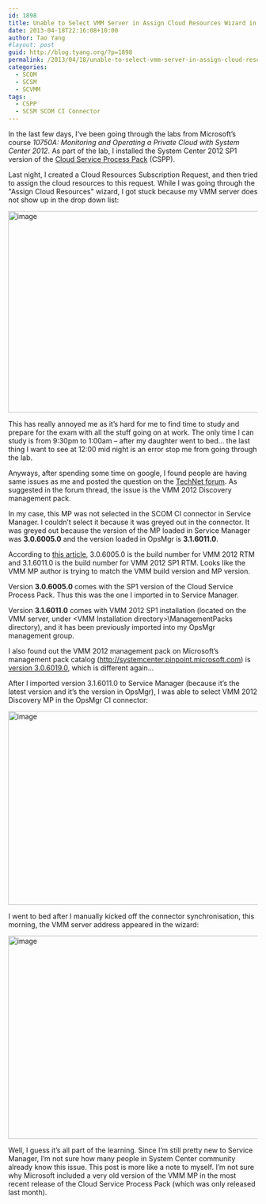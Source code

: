 ```yaml
---
id: 1898
title: Unable to Select VMM Server in Assign Cloud Resources Wizard in Service Manager
date: 2013-04-18T22:16:08+10:00
author: Tao Yang
#layout: post
guid: http://blog.tyang.org/?p=1898
permalink: /2013/04/18/unable-to-select-vmm-server-in-assign-cloud-resources-wizard-in-service-manager/
categories:
  - SCOM
  - SCSM
  - SCVMM
tags:
  - CSPP
  - SCSM SCOM CI Connector
---
```

In the last few days, I’ve been going through the labs from Microsoft’s course <em>10750A: Monitoring and Operating a Private Cloud with System Center 2012</em>. As part of the lab, I installed the System Center 2012 SP1 version of the <a href="http://www.microsoft.com/en-us/download/details.aspx?id=36497">Cloud Service Process Pack</a> (CSPP).

Last night, I created a Cloud Resources Subscription Request, and then tried to assign the cloud resources to this request. While I was going through the "Assign Cloud Resources" wizard, I got stuck because my VMM server does not show up in the drop down list:

<a href="http://blog.tyang.org/wp-content/uploads/2013/04/image17.png"><img style="background-image: none; padding-top: 0px; padding-left: 0px; display: inline; padding-right: 0px; border: 0px;" title="image" alt="image" src="http://blog.tyang.org/wp-content/uploads/2013/04/image_thumb17.png" width="580" height="407" border="0" /></a>

This has really annoyed me as it’s hard for me to find time to study and prepare for the exam with all the stuff going on at work. The only time I can study is from 9:30pm to 1:00am – after my daughter went to bed… the last thing I want to see at 12:00 mid night is an error stop me from going through the lab.

Anyways, after spending some time on google, I found people are having same issues as me and posted the question on the <a href="http://social.technet.microsoft.com/Forums/en-US/privatecloud/thread/edcc7273-2e65-4b12-a7c2-789f6d96fe32/">TechNet forum</a>. As suggested in the forum thread, the issue is the VMM 2012 Discovery management pack.

In my case, this MP was not selected in the SCOM CI connector in Service Manager. I couldn’t select it because it was greyed out in the connector. It was greyed out because the version of the MP loaded in Service Manager was <strong>3.0.6005.0</strong> and the version loaded in OpsMgr is <strong>3.1.6011.0</strong>.

According to <a href="http://social.technet.microsoft.com/wiki/contents/articles/15361.list-of-build-numbers-for-system-center-virtual-machine-manager.aspx">this article</a>, 3.0.6005.0 is the build number for VMM 2012 RTM and 3.1.6011.0 is the build number for VMM 2012 SP1 RTM. Looks like the VMM MP author is trying to match the VMM build version and MP version.

Version <strong>3.0.6005.0</strong> comes with the SP1 version of the Cloud Service Process Pack. Thus this was the one I imported in to Service Manager.

Version <strong>3.1.6011.0</strong> comes with VMM 2012 SP1 installation (located on the VMM server, under &lt;VMM Installation directory&gt;\ManagementPacks directory), and it has been previously imported into my OpsMgr management group.

I also found out the VMM 2012 management pack on Microsoft’s management pack catalog (<a href="http://systemcenter.pinpoint.microsoft.com">http://systemcenter.pinpoint.microsoft.com</a>) is <a href="http://systemcenter.pinpoint.microsoft.com/en-US/applications/Monitoring-Pack-for-System-Center-2012-Virtual-Machine-Manager-12884940307">version 3.0.6019.0</a>, which is different again…

After I imported version 3.1.6011.0 to Service Manager (because it’s the latest version and it’s the version in OpsMgr), I was able to select VMM 2012 Discovery MP in the OpsMgr CI connector:

<a href="http://blog.tyang.org/wp-content/uploads/2013/04/image18.png"><img style="background-image: none; padding-top: 0px; padding-left: 0px; display: inline; padding-right: 0px; border: 0px;" title="image" alt="image" src="http://blog.tyang.org/wp-content/uploads/2013/04/image_thumb18.png" width="556" height="391" border="0" /></a>

I went to bed after I manually kicked off the connector synchronisation, this morning, the VMM server address appeared in the wizard:

<a href="http://blog.tyang.org/wp-content/uploads/2013/04/image19.png"><img style="background-image: none; padding-top: 0px; padding-left: 0px; display: inline; padding-right: 0px; border: 0px;" title="image" alt="image" src="http://blog.tyang.org/wp-content/uploads/2013/04/image_thumb19.png" width="580" height="410" border="0" /></a>

Well, I guess it’s all part of the learning. Since I’m still pretty new to Service Manager, I’m not sure how many people in System Center community already know this issue. This post is more like a note to myself. I’m not sure why Microsoft included a very old version of the VMM MP in the most recent release of the Cloud Service Process Pack (which was only released last month).